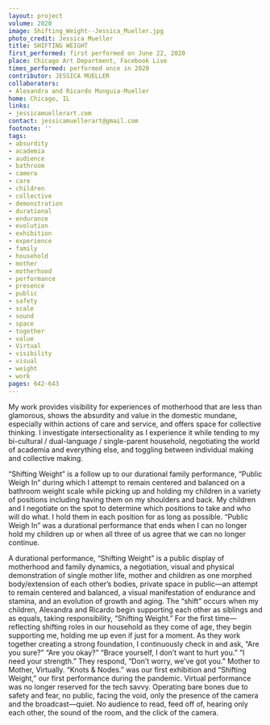 ```yaml
---
layout: project
volume: 2020
image: Shifting_Weight--Jessica_Mueller.jpg
photo_credit: Jessica Mueller
title: SHIFTING WEIGHT
first_performed: first performed on June 22, 2020
place: Chicago Art Department, Facebook Live
times_performed: performed once in 2020
contributor: JESSICA MUELLER
collaborators:
- Alexandra and Ricardo Munguia-Mueller
home: Chicago, IL
links:
- jessicamuellerart.com
contact: jessicamuellerart@gmail.com
footnote: ''
tags:
- absurdity
- academia
- audience
- bathroom
- camera
- care
- children
- collective
- demonstration
- durational
- endurance
- evolution
- exhibition
- experience
- family
- household
- mother
- motherhood
- performance
- presence
- public
- safety
- scale
- sound
- space
- together
- value
- Virtual
- visibility
- visual
- weight
- work
pages: 642-643
---
```

My work provides visibility for experiences of motherhood that are less than glamorous, shows the absurdity and value in the domestic mundane, especially within actions of care and service, and offers space for collective thinking. I investigate intersectionality as I experience it while tending to my bi-cultural / dual-language / single-parent household, negotiating the world of academia and everything else, and toggling between individual making and collective making.

“Shifting Weight” is a follow up to our durational family performance, “Public Weigh In” during which I attempt to remain centered and balanced on a bathroom weight scale while picking up and holding my children in a variety of positions including having them on my shoulders and back. My children and I negotiate on the spot to determine which positions to take and who will do what. I hold them in each position for as long as possible. “Public Weigh In” was a durational performance that ends when I can no longer hold my children up or when all three of us agree that we can no longer continue.

A durational performance, “Shifting Weight” is a public display of motherhood and family dynamics, a negotiation, visual and physical demonstration of single mother life, mother and children as one morphed body/extension of each other’s bodies, private space in public—an attempt to remain centered and balanced, a visual manifestation of endurance and stamina, and an evolution of growth and aging. The “shift” occurs when my children, Alexandra and Ricardo begin supporting each other as siblings and as equals, taking responsibility, “Shifting Weight.” For the first time—reflecting shifting roles in our household as they come of age, they begin supporting me, holding me up even if just for a moment. As they work together creating a strong foundation, I continuously check in and ask, “Are you sure?” “Are you okay?” “Brace yourself, I don’t want to hurt you.” “I need your strength.” They respond, “Don’t worry, we’ve got you.” Mother to Mother, Virtually. “Knots & Nodes.” was our first exhibition and “Shifting Weight,” our first performance during the pandemic. Virtual performance was no longer reserved for the tech savvy. Operating bare bones due to safety and fear, no public, facing the void, only the presence of the camera and the broadcast—quiet. No audience to read, feed off of, hearing only each other, the sound of the room, and the click of the camera.